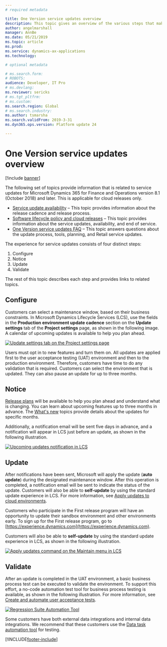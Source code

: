 ```yaml
---
# required metadata

title: One Version service updates overview
description: This topic gives an overview of the various steps that make up the experience for managing service updates initiated by Microsoft as part of One Version.
author: angelmarshall
manager: AnnBe
ms.date: 05/21/2019
ms.topic: article
ms.prod: 
ms.service: dynamics-ax-applications
ms.technology: 

# optional metadata

# ms.search.form: 
# ROBOTS: 
audience: Developer, IT Pro
# ms.devlang: 
ms.reviewer: sericks
# ms.tgt_pltfrm: 
# ms.custom: 
ms.search.region: Global
# ms.search.industry: 
ms.author: tsmarsha
ms.search.validFrom: 2019-3-31 
ms.dyn365.ops.version: Platform update 24 

---
```


# One Version service updates overview

[!include [banner](../includes/banner.md)]

The following set of topics provide information that is related to service updates for Microsoft Dynamics 365 for Finance and Operations version 8.1 (October 2018) and later. This is applicable for cloud releases only.

- [Service update availability](../../fin-ops/get-started/public-preview-releases.md) – This topic provides information about the release cadence and release process.
- [Software lifecycle policy and cloud releases](../migration-upgrade/versions-update-policy.md) – This topic provides information about the service updates, availability, and end of service.
- [One Version service updates FAQ](../../fin-ops/get-started/one-version.md) – This topic answers questions about the update process, tools, planning, and Retail service updates.

The experience for service updates consists of four distinct steps: 

1. Configure
2. Notice
3. Update
4. Validate

The rest of this topic describes each step and provides links to related topics.

## Configure

Customers can select a maintenance window, based on their business constraints. In Microsoft Dynamics Lifecycle Services (LCS), use the fields in the **Production environment update cadence** section on the **Update settings** tab of the **Project settings** page, as shown in the following image. A calendar of upcoming updates is available to help you plan ahead.

[![Update settings tab on the Project settings page](./media/UpdateSettings-ConfigureUpdates.JPG)](./media/UpdateSettings-ConfigureUpdates.JPG)

Users must opt in to new features and turn them on. All updates are applied first to the user acceptance testing (UAT) environment and then to the production environment. Therefore, customers have time to do any validation that is required. Customers can select the environment that is updated. They can also pause an update for up to three months.

## Notice

[Release plans](https://docs.microsoft.com/business-applications-release-notes/april19/dynamics365-finance-operations/) will be available to help you plan ahead and understand what is changing. You can learn about upcoming features up to three months in advance. The [What's new](https://docs.microsoft.com/dynamics365/unified-operations/fin-and-ops/get-started/whats-new-changed) topics provide details about the updates for specific months.

Additionally, a notification email will be sent five days in advance, and a notification will appear in LCS just before an update, as shown in the following illustration.

[![Upcoming updates notification in LCS](./media/Notification-bar.png)](./media/Notification-bar.png)

## Update

After notifications have been sent, Microsoft will apply the update (**auto update**) during the designated maintenance window. After this operation is completed, a notification email will be sent to indicate the status of the update. Customers will also be able to **self-update** by using the standard update experience in LCS. For more information, see [Apply updates to cloud environments](../deployment/apply-deployable-package-system.md). 

Customers who participate in the First release program will have an opportunity to update their sandbox environment and other environments early. To sign up for the First release program, go to [https://experience.dynamics.com](https://experience.dynamics.com).

Customers will also be able to **self-update** by using the standard update experience in LCS, as shown in the following illustration.

[![Apply updates command on the Maintain menu in LCS](./media/Self-Update-Execute.jpg)](./media/Self-Update-Execute.jpg)

## Validate

After an update is completed in the UAT environment, a basic business process test can be executed to validate the environment. To support this effort, a no-code automation test tool for business process testing is available, as shown in the following illustration. For more information, see [Create and automate user acceptance tests](using-task-guides-and-bpm-to-create-user-acceptance-tests.md). 

[![Regression Suite Automation Tool](./media/TestAutomation.png)](./media/TestAutomation.png)

Some customers have both external data integrations and internal data integrations. We recommend that these customers use the [Data task automation tool](../data-entities/data-task-automation.md) for testing.




[!INCLUDE[footer-include](../../../includes/footer-banner.md)]